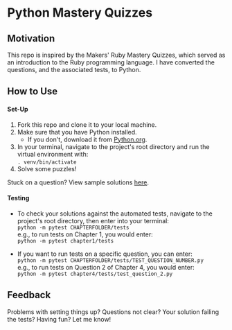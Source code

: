 # Python Mastery Quizzes

## Motivation
This repo is inspired by the Makers' Ruby Mastery Quizzes, which served as an introduction to the Ruby programming language. I have converted the questions, and the associated tests, to Python.

## How to Use 
#### Set-Up
1. Fork this repo and clone it to your local machine.
2. Make sure that you have Python installed.
    * If you don't, download it from [Python.org](https://www.python.org/).
3. In your terminal, navigate to the project's root directory and run the virtual environment with:  
    `. venv/bin/activate`
4. Solve some puzzles!

Stuck on a question? View sample solutions [here](https://github.com/marcusventin/python-mastery-quizzes-solutions).

#### Testing
* To check your solutions against the automated tests, navigate to the project's root directory, then enter into your terminal:  
  `python -m pytest CHAPTERFOLDER/tests`  
  e.g., to run tests on Chapter 1, you would enter:  
  `python -m pytest chapter1/tests`  

* If you want to run tests on a specific question, you can enter:  
    `python -m pytest CHAPTERFOLDER/tests/TEST_QUESTION_NUMBER.py`  
  e.g., to run tests on Question 2 of Chapter 4, you would enter:  
    `python -m pytest chapter4/tests/test_question_2.py`  


## Feedback
Problems with setting things up? Questions not clear? Your solution failing the tests? Having fun? Let me know!
